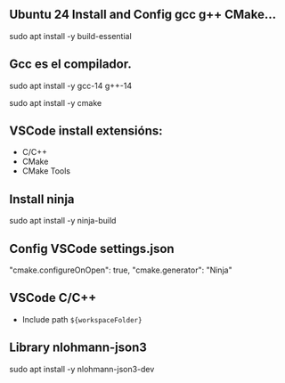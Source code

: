  ## Ubuntu 24 Install and Config gcc g++ CMake...

sudo apt install -y build-essential

## Gcc es el compilador.
sudo apt install -y gcc-14 g++-14

sudo apt install -y cmake

## VSCode install extensións:
- C/C++
- CMake
- CMake  Tools

## Install ninja
sudo apt install -y ninja-build

## Config VSCode settings.json
"cmake.configureOnOpen": true,
"cmake.generator": "Ninja"

## VSCode C/C++
- Include path `${workspaceFolder}`

## Library nlohmann-json3
sudo apt install -y nlohmann-json3-dev